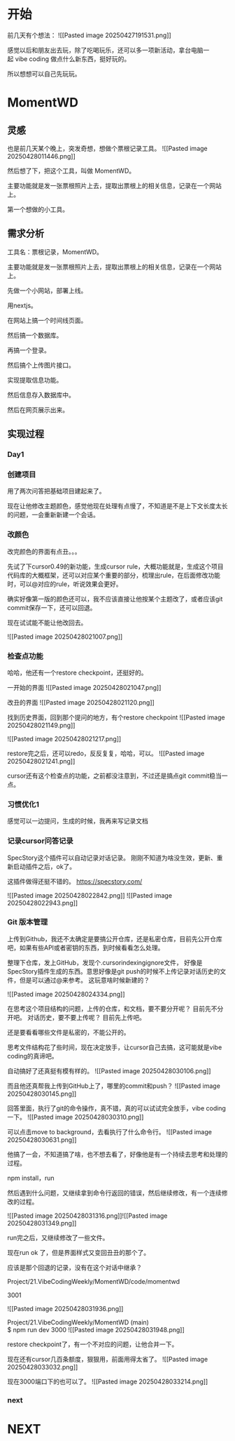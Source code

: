 
# 开始

前几天有个想法：
![[Pasted image 20250427191531.png]]

感觉以后和朋友出去玩，除了吃喝玩乐，还可以多一项新活动，拿台电脑一起 vibe coding 做点什么新东西，挺好玩的。 ​​​

所以想想可以自己先玩玩。

# MomentWD

## 灵感

也是前几天某个晚上，突发奇想，想做个票根记录工具。
![[Pasted image 20250428011446.png]]

然后想了下，把这个工具，叫做 MomentWD。

主要功能就是发一张票根照片上去，提取出票根上的相关信息，记录在一个网站上。

第一个想做的小工具。

## 需求分析

工具名：票根记录，MomentWD。

主要功能就是发一张票根照片上去，提取出票根上的相关信息，记录在一个网站上。

先做一个小网站，部署上线。

用nextjs。

在网站上搞一个时间线页面。

然后搞一个数据库。

再搞一个登录。

然后搞个上传图片接口。

实现提取信息功能。

然后信息存入数据库中。

然后在网页展示出来。

## 实现过程

### Day1

### 创建项目

用了两次问答把基础项目建起来了。

现在让他修改主题颜色，感觉他现在处理有点慢了，不知道是不是上下文长度太长的问题，一会重新新建一个会话。

### 改颜色
改完颜色的界面有点丑。。。

先试了下cursor0.49的新功能，生成cursor rule，大概功能就是，生成这个项目代码库的大概框架，还可以对应某个重要的部分，梳理出rule，在后面修改功能时，可以@对应的rule，听说效果会更好。

确实好像第一版的颜色还可以，我不应该直接让他按某个主题改了，或者应该git commit保存一下，还可以回退。

现在试试能不能让他改回去。

![[Pasted image 20250428021007.png]]

### 检查点功能
哈哈，他还有一个restore checkpoint，还挺好的。

一开始的界面
![[Pasted image 20250428021047.png]]


改丑的界面
![[Pasted image 20250428021120.png]]

找到历史界面，回到那个提问的地方，有个restore checkpoint
![[Pasted image 20250428021149.png]]

![[Pasted image 20250428021217.png]]

restore完之后，还可以redo，反反复复，哈哈，可以。
![[Pasted image 20250428021241.png]]

cursor还有这个检查点的功能，之前都没注意到，不过还是搞点git commit稳当一点。

### 习惯优化1
感觉可以一边提问，生成的时候，我再来写记录文档

### 记录cursor问答记录

SpecStory这个插件可以自动记录对话记录。
刚刚不知道为啥没生效，更新、重新启动插件之后，ok了。

这插件做得还挺不错的。
https://specstory.com/

![[Pasted image 20250428022842.png]]
![[Pasted image 20250428022943.png]]



### Git 版本管理

上传到Github，我还不太确定是要搞公开仓库，还是私密仓库，目前先公开仓库吧，如果有些API或者密钥的东西，到时候看看怎么处理。

整理下仓库，发上GitHub，发现个.cursorindexingignore文件，
好像是SpecStory插件生成的东西。意思好像是git push的时候不上传记录对话历史的文件，但是可以通过@来参考。
这玩意啥时候新建的？

![[Pasted image 20250428024334.png]]

在思考这个项目结构的问题，上传的仓库，和文档，要不要分开呢？
目前先不分开吧。
对话历史，要不要上传呢？
目前先上传吧。

还是要看看哪些文件是私密的，不能公开的。

思考文件结构花了些时间，现在决定放手，让cursor自己去搞，这可能就是vibe coding的真谛吧。

自动搞好了还真挺有模有样的。
![[Pasted image 20250428030106.png]]

而且他还真帮我上传到GitHub上了，哪里的commit和push？
![[Pasted image 20250428030145.png]]

回答里面，执行了git的命令操作，真不错，真的可以试试完全放手，vibe coding一下。
![[Pasted image 20250428030310.png]]


可以点击move to background，去看执行了什么命令行。
![[Pasted image 20250428030631.png]]


他搞了一会，不知道搞了啥，也不想去看了，好像他是有一个持续去思考和处理的过程。

npm install，run

然后遇到什么问题，又继续拿到命令行返回的错误，然后继续修改，有一个连续修改的过程。


![[Pasted image 20250428031316.png]]![[Pasted image 20250428031349.png]]

run完之后，又继续修改了一些文件。

现在run ok 了，但是界面样式又变回丑丑的那个了。

应该是那个回退的记录，没有在这个对话中继承？



Project/21.VibeCodingWeekly/MomentWD/code/momentwd

3001

![[Pasted image 20250428031936.png]]

Project/21.VibeCodingWeekly/MomentWD (main)  
$ npm run dev
3000
![[Pasted image 20250428031948.png]]

restore checkpoint了，有一个不对应的问题，让他合并一下。


现在还有cursor几百条额度，狠狠用，前面用得太省了。
![[Pasted image 20250428033032.png]]

现在3000端口下的也可以了。
![[Pasted image 20250428033214.png]]

### next





# NEXT